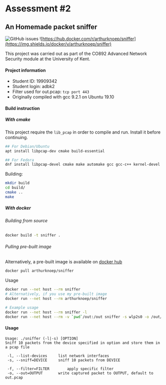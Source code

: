 Assessment #2
=============
An Homemade packet sniffer
--------------------------

![GitHub issues](https://img.shields.io/github/issues/ArthurKnoep/CO892_2019_assessment2) ![https://hub.docker.com/r/arthurknoep/sniffer](https://img.shields.io/docker/v/arthurknoep/sniffer)

This project was carried out as part of the CO892 Advanced Network Security module at the University of Kent.

#### Project information
- Student ID: 19909342
- Student login: adbk2
- Filter used for out.pcap: `tcp port 443`
- Originally compiled with gcc 9.2.1 on Ubuntu 19.10

#### Build instruction

##### With cmake

This project require the `lib_pcap` in order to compile and run. Install it before continuing.

```bash
## For Debian/Ubuntu
apt install libpcap-dev cmake build-essential

## For Fedora 
dnf install libpcap-devel cmake make automake gcc gcc-c++ kernel-devel
```

Building:
```bash
mkdir build
cd build/
cmake ..
make
```

##### With docker

###### Building from source
```bash
docker build -t sniffer .
```

###### Pulling pre-built image
Alternatively, a pre-built image is available on [docker hub](https://hub.docker.com/repository/docker/arthurknoep/sniffer)
```bash
docker pull arthurknoep/sniffer
```

Usage
```bash
docker run --net host --rm sniffer
# Alternatively, if you use my pre-built image
docker run --net host --rm arthurknoep/sniffer

# Example usage
docker run --net host --rm sniffer -l
docker run --net host --rm -v `pwd`/out:/out sniffer -s wlp2s0 -o /out/cap.pcap
```

#### Usage

```
Usage: ./sniffer (-l|-s) [OPTION]
Sniff 10 packets from the device specified in option and store them in a pcap file

 -l, --list-devices		list network interfaces
 -s, --sniff=DEVICE		sniff 10 packets from DEVICE

 -f, --filter=FILTER		apply specific filter
 -o, --out=OUTPUT		write captured packet to OUTPUT, default to out.pcap
```
